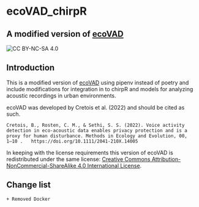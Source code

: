 # ecoVAD_chirpR
## A modified version of [ecoVAD](https://github.com/NINAnor/ecoVAD)

![CC BY-NC-SA 4.0](https://img.shields.io/badge/License-CC%20BY--NC--SA%204.0-blue.svg)

## Introduction

This is a modified version of [ecoVAD](https://github.com/NINAnor/ecoVAD) using pipenv instead of poetry and include modifications for integration in to chirpR and models for analyzing acoustic recordings in urban environments.

ecoVAD was developed by Cretois et al. (2022) and should be cited as such.

```
Cretois, B., Rosten, C. M., & Sethi, S. S. (2022). Voice activity detection in eco-acoustic data enables privacy protection and is a proxy for human disturbance. Methods in Ecology and Evolution, 00,   1–10 .   https://doi.org/10.1111/2041-210X.14005
```

In keeping with the license requirements this version of ecoVAD is redistributed under the same license: 
[Creative Commons Attribution-NonCommercial-ShareAlike 4.0 International License][cc-by-nc-sa].

[cc-by-nc-sa]: http://creativecommons.org/licenses/by-nc-sa/4.0/

## Change list
    + Removed Docker
